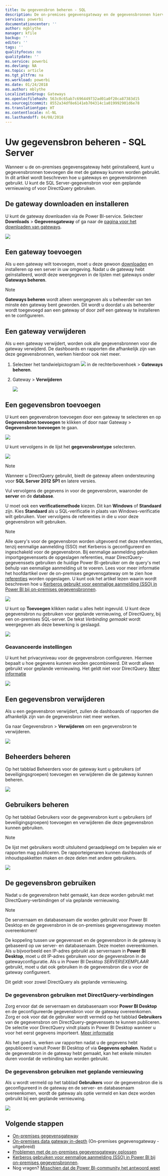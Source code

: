 ```yaml
---
title: Uw gegevensbron beheren - SQL
description: De on-premises gegevensgateway en de gegevensbronnen hiervoor beheren.
services: powerbi
documentationcenter: ''
author: mgblythe
manager: kfile
backup: ''
editor: ''
tags: ''
qualityfocus: no
qualitydate: ''
ms.service: powerbi
ms.devlang: NA
ms.topic: article
ms.tgt_pltfrm: na
ms.workload: powerbi
ms.date: 01/24/2018
ms.author: mblythe
LocalizationGroup: Gateways
ms.openlocfilehash: 563c0c65ab7c696449732ad01a0f20ca87383d15
ms.sourcegitcommit: 8552a34df8e6141eb704314c1a019992901d6e78
ms.translationtype: HT
ms.contentlocale: nl-NL
ms.lasthandoff: 04/08/2018
---
```

# <a name="manage-your-data-source---sql-server"></a>Uw gegevensbron beheren - SQL Server
Wanneer u de on-premises gegevensgateway hebt geïnstalleerd, kunt u gegevensbronnen toevoegen die met de gateway kunnen worden gebruikt. In dit artikel wordt beschreven hoe u gateways en gegevensbronnen gebruikt. U kunt de SQL Server-gegevensbron voor een geplande vernieuwing of voor DirectQuery gebruiken.

## <a name="download-and-install-the-gateway"></a>De gateway downloaden en installeren
U kunt de gateway downloaden via de Power BI-service. Selecteer **Downloads** > **Gegevensgateway** of ga naar de [pagina voor het downloaden van gateways](https://go.microsoft.com/fwlink/?LinkId=698861).

![](media/service-gateway-enterprise-manage-sql/powerbi-download-data-gateway.png)

## <a name="add-a-gateway"></a>Een gateway toevoegen
Als u een gateway wilt toevoegen, moet u deze gewoon [downloaden](https://go.microsoft.com/fwlink/?LinkId=698861) en installeren op een server in uw omgeving. Nadat u de gateway hebt geïnstalleerd, wordt deze weergegeven in de lijsten met gateways onder **Gateways beheren**.

> [!NOTE]
> **Gateways beheren** wordt alleen weergegeven als u beheerder van ten minste één gateway bent geworden. Dit wordt u doordat u als beheerder wordt toegevoegd aan een gateway of door zelf een gateway te installeren en te configureren.
> 
> 

## <a name="remove-a-gateway"></a>Een gateway verwijderen
Als u een gateway verwijdert, worden ook alle gegevensbronnen voor die gateway verwijderd.  De dashboards en rapporten die afhankelijk zijn van deze gegevensbronnen, werken hierdoor ook niet meer.

1. Selecteer het tandwielpictogram ![](media/service-gateway-enterprise-manage-sql/pbi_gearicon.png) in de rechterbovenhoek > **Gateways beheren**.
2. Gateway > **Verwijderen**
   
   ![](media/service-gateway-enterprise-manage-sql/datasourcesettings7.png)

## <a name="add-a-data-source"></a>Een gegevensbron toevoegen
U kunt een gegevensbron toevoegen door een gateway te selecteren en op **Gegevensbron toevoegen** te klikken of door naar Gateway > **Gegevensbron toevoegen** te gaan.

![](media/service-gateway-enterprise-manage-sql/datasourcesettings1.png)

U kunt vervolgens in de lijst het **gegevensbrontype** selecteren.

![](media/service-gateway-enterprise-manage-sql/datasourcesettings2.png)

> [!NOTE]
> Wanneer u DirectQuery gebruikt, biedt de gateway alleen ondersteuning voor **SQL Server 2012 SP1** en latere versies.
> 
> 

Vul vervolgens de gegevens in voor de gegevensbron, waaronder de **server** en de **database**.  

U moet ook een **verificatiemethode** kiezen.  Dit kan **Windows** of **Standaard** zijn.  Kies **Standaard** als u SQL-verificatie in plaats van Windows-verificatie wilt gebruiken. Voer vervolgens de referenties in die u voor deze gegevensbron wilt gebruiken.

> [!NOTE]
> Alle query's voor de gegevensbron worden uitgevoerd met deze referenties, tenzij eenmalige aanmelding (SSO) met Kerberos is geconfigureerd en ingeschakeld voor de gegevensbron. Bij eenmalige aanmelding gebruiken importgegevenssets de opgeslagen referenties, maar DirectQuery-gegevenssets gebruiken de huidige Power BI-gebruiker om de query's met behulp van eenmalige aanmelding uit te voeren. Lees voor meer informatie het hoofdartikel over de on-premises gegevensgateway om te zien hoe [referenties](service-gateway-onprem.md#credentials) worden opgeslagen. U kunt ook het artikel lezen waarin wordt beschreven hoe u [Kerberos gebruikt voor eenmalige aanmelding (SSO) in Power BI bij on-premises gegevensbronnen](service-gateway-kerberos-for-sso-pbi-to-on-premises-data.md).
> 
> 

![](media/service-gateway-enterprise-manage-sql/datasourcesettings3.png)

U kunt op **Toevoegen** klikken nadat u alles hebt ingevuld.  U kunt deze gegevensbron nu gebruiken voor geplande vernieuwing, of DirectQuery, bij een on-premises SQL-server. De tekst *Verbinding gemaakt* wordt weergegeven als deze bewerking is geslaagd.

![](media/service-gateway-enterprise-manage-sql/datasourcesettings4.png)

### <a name="advanced-settings"></a>Geavanceerde instellingen
U kunt het privacyniveau voor de gegevensbron configureren. Hiermee bepaalt u hoe gegevens kunnen worden gecombineerd. Dit wordt alleen gebruikt voor geplande vernieuwing. Het geldt niet voor DirectQuery. [Meer informatie](https://support.office.com/article/Privacy-levels-Power-Query-CC3EDE4D-359E-4B28-BC72-9BEE7900B540)

![](media/service-gateway-enterprise-manage-sql/datasourcesettings9.png)

## <a name="remove-a-data-source"></a>Een gegevensbron verwijderen
Als u een gegevensbron verwijdert, zullen de dashboards of rapporten die afhankelijk zijn van de gegevensbron niet meer werken.  

Ga naar Gegevensbron > **Verwijderen** om een gegevensbron te verwijderen.

![](media/service-gateway-enterprise-manage-sql/datasourcesettings6.png)

## <a name="manage-administrators"></a>Beheerders beheren
Op het tabblad Beheerders voor de gateway kunt u gebruikers (of beveiligingsgroepen) toevoegen en verwijderen die de gateway kunnen beheren.

![](media/service-gateway-enterprise-manage-sql/datasourcesettings8.png)

## <a name="manage-users"></a>Gebruikers beheren
Op het tabblad Gebruikers voor de gegevensbron kunt u gebruikers (of beveiligingsgroepen) toevoegen en verwijderen die deze gegevensbron kunnen gebruiken.

> [!NOTE]
> De lijst met gebruikers wordt uitsluitend geraadpleegd om te bepalen wie er rapporten mag publiceren. De rapporteigenaren kunnen dashboards of inhoudspakketten maken en deze delen met andere gebruikers.
> 
> 

![](media/service-gateway-enterprise-manage-sql/datasourcesettings5.png)

## <a name="using-the-data-source"></a>De gegevensbron gebruiken
Nadat u de gegevensbron hebt gemaakt, kan deze worden gebruikt met DirectQuery-verbindingen of via geplande vernieuwing.

> [!NOTE]
> De servernaam en databasenaam die worden gebruikt voor Power BI Desktop en de gegevensbron in de on-premises gegevensgateway moeten overeenkomen!
> 
> 

De koppeling tussen uw gegevensset en de gegevensbron in de gateway is gebaseerd op uw server- en databasenaam. Deze moeten overeenkomen. Als u bijvoorbeeld een IP-adres gebruikt als servernaam in **Power BI Desktop**, moet u dit IP-adres gebruiken voor de gegevensbron in de gatewayconfiguratie. Als u in Power BI Desktop *SERVER\EXEMPLAAR* gebruikt, moet u dat ook gebruiken in de gegevensbron die u voor de gateway configureert.

Dit geldt voor zowel DirectQuery als geplande vernieuwing.

### <a name="using-the-data-source-with-directquery-connections"></a>De gegevensbron gebruiken met DirectQuery-verbindingen
Zorg ervoor dat de servernaam en databasenaam voor **Power BI Desktop** en de geconfigureerde gegevensbron voor de gateway overeenkomen. Zorg er ook voor dat de gebruiker wordt vermeld op het tabblad **Gebruikers** van de gegevensbron om DirectQuery-gegevenssets te kunnen publiceren. De selectie voor DirectQuery vindt plaats in Power BI Desktop wanneer u voor het eerst gegevens importeert. [Meer informatie](desktop-use-directquery.md)

Als het goed is, werken uw rapporten nadat u de gegevens hebt gepubliceerd vanuit Power BI Desktop of via **Gegevens ophalen**. Nadat u de gegevensbron in de gateway hebt gemaakt, kan het enkele minuten duren voordat de verbinding kan worden gebruikt.

### <a name="using-the-data-source-with-scheduled-refresh"></a>De gegevensbron gebruiken met geplande vernieuwing
Als u wordt vermeld op het tabblad **Gebruikers** voor de gegevensbron die is geconfigureerd in de gateway en de server- en databasenaam overeenkomen, wordt de gateway als optie vermeld en kan deze worden gebruikt bij een geplande vernieuwing.

![](media/service-gateway-enterprise-manage-sql/powerbi-gateway-enterprise-schedule-refresh.png)

## <a name="next-steps"></a>Volgende stappen
* [On-premises gegevensgateway](service-gateway-onprem.md)  
* [On-premises data gateway in-depth](service-gateway-onprem-indepth.md) (On-premises gegevensgateway - uitgebreid)  
* [Problemen met de on-premises gegevensgateway oplossen](service-gateway-onprem-tshoot.md)
* [Kerberos gebruiken voor eenmalige aanmelding (SSO) in Power BI bij on-premises gegevensbronnen](service-gateway-kerberos-for-sso-pbi-to-on-premises-data.md). 
* Nog vragen? [Misschien dat de Power BI-community het antwoord weet](http://community.powerbi.com/)

